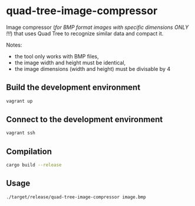 # quad-tree-image-compressor

Image compressor (*for BMP format images with specific dimensions ONLY !!!*) that uses Quad Tree to recognize similar data and compact it.

Notes:
 * the tool only works with BMP files,
 * the image width and height must be identical,
 * the image dimensions (width and height) must be divisable by 4

## Build the development environment

```sh
vagrant up
```

## Connect to the development environment

```sh
vagrant ssh
```

## Compilation

```sh
cargo build --release
```

## Usage

```sh
./target/release/quad-tree-image-compressor image.bmp
```
